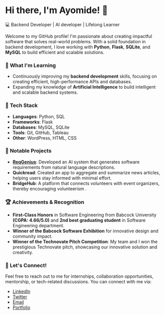 # Hi there, I'm Ayomide! 👋  
💻 Backend Developer | AI developer | Lifelong Learner  

Welcome to my GitHub profile! I'm passionate about creating impactful software that solves real-world problems. 
With a solid foundation in backend development, I love working with **Python**, **Flask**, **SQLite**, and **MySQL** to build efficient and scalable solutions.  

### 🌱 **What I'm Learning**  
- Continuously improving my **backend development** skills, focusing on creating efficient, high-performance APIs and databases.
- Expanding my knowledge of **Artificial Intelligence** to build intelligent and scalable backend systems.  

### 🚀 **Tech Stack**  
- **Languages**: Python, SQL  
- **Frameworks**: Flask  
- **Databases**: MySQL, SQLite  
- **Tools**: Git, GitHub, Tableau  
- **Other**: WordPress, HTML, CSS

### 🔧 **Notable Projects**     
- **[ReqGenius](https://reqgenius.netlify.app/)**: Developed an AI system that generates software requirements from natural language descriptions.
- **Quickread**: Created an app to aggregate and summarize news articles, helping users stay informed with minimal effort.
- **BridgeHub**: A platform that connects volunteers with event organizers, thereby encouraging volunteerism .

### 🏆 **Achievements & Recognition**  
- **First-Class Honors** in Software Engineering from Babcock University **(CGPA: 4.66/5.0)** and **2nd best graduating student** in Software Engineering department.
- **Winner of the Babcock Software Exhibition** for innovative design and community impact.
- **Winner of the Technovate Pitch Competition**: My team and I won the prestigious Technovate pitch, showcasing our innovative solution and creativity.

### 💬 **Let's Connect!**  
Feel free to reach out to me for internships, collaboration opportunities, mentorship, or tech-related discussions. You can connect with me via:  

- [LinkedIn](https://www.linkedin.com/in/ayomide-olamoyegun/)
- [Twitter](https://x.com/Olamoyegun_Ayo)
- [Email](mailto:olamoyegunayomide16@gmail.com)
- [Portfolio](https://ayomideolamoyegun.framer.website/)  

